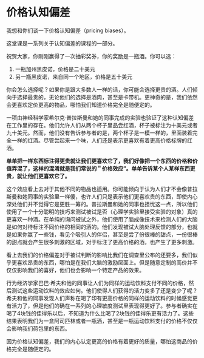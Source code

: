 # 价格认知偏差

我想和你们谈一下价格认知偏差（pricing biases）。

这堂课是一系列关于认知偏差的课程的一部分。

祝贺大家，你刚刚赢得了一次抽彩奖券，你的奖励是一瓶酒。你可以选： 

1. 一瓶加州黑皮诺，价格是二十美元
2. 另一瓶黑皮诺，来自同一个地区，价格是五十美元

你会怎么选择呢？如果你是跟大多数人一样的话，你可能会选择更贵的酒。人们倾向于选择最贵的，无论他们的选择是酒肉，甚至是卡带机。更神奇的是，我们依然会更喜欢定价更高的物品，哪怕我们知道价格完全是随便定的。

一项由神经科学家希尔克·普拉斯曼和她的同事完成的实验也验证了这种认知偏差在工作里的存在。他们允许人们从两个杯子里品尝红酒，杯子被标注为十美元或者九十美元。然而，他们没有告诉参与者的是，两个杯子是一模一样的，里面装着完全一样的红酒。尽管尝起来一个味，人们还是表示更喜欢有着更高价格标牌的红酒。

**单单把一样东西标注得更贵就让我们更喜欢它了，我们好像把一个东西的价格和价值弄混了，这样的混淆就是我们常说的＂价格效应”。单单告诉某个人某样东西更贵，就让他们更喜欢它了。**

这个效应看上去对于其他不同的物品也适用。你可能倾向于认为人们才不会像普拉斯曼和她同事的实验里一样傻，也许人们只是表示他们更喜欢贵的东西，即使内心深处他们并不觉得它是更胜一筹的。普拉斯曼和她的同事也担忧这一点，所以他们使用了一个十分聪明的技巧来测试被试是否（心理学实验里接受实验的对象）真的更喜欢一种酒。在单纯的询问被试之外，他们使用了脑成像技术来检测人们的大脑是如何对待标注不同价格的相同的酒的。他们发现被试大脑处理反馈的部分，也就是如果你赢了一些钱，看见个吸引人的伴侣，甚至是尝了份很棒的甜点，一份很棒的甜点就会产生很多刺激的区域，对于标注了更高价格的酒，也产生了更多刺激。

看上去我们的价格偏差对于被试判断的影响比我们在调查里公布的还要多，我们似乎更喜欢昂贵的东西，哪怕是在我们大脑的激励层面上。但是随意定制的高价并不仅仅影响我们的喜好，他们也会影响一个特定产品的效果。

行为经济学家巴巴·希夫和他的同事让人们为同样的运动饮料支付不同的价格，然后测试这些运动饮料的效应如何。他们使得人们获得的活力变多了还是变少了呢？希夫和他的同事发现人们声称在喝了印有更高价格的同样的运动饮料的时候感觉更有活力了，但是他们的确在一系列的心理敏度测试里表现得更好了。参与者确实在喝了4块钱的佳得乐以后，不知道为什么比喝了2块钱的佳得乐更有活力了。这些结果表明我们为一盒阿司匹林或者一瓶酒，甚至是一瓶运动饮料支付的价格不仅仅会影响我们荷包里的东西。

因为价格认知偏差，我们的内心认定更高的价格有着更好的质量，哪怕这商品的价格完全是随便定的。